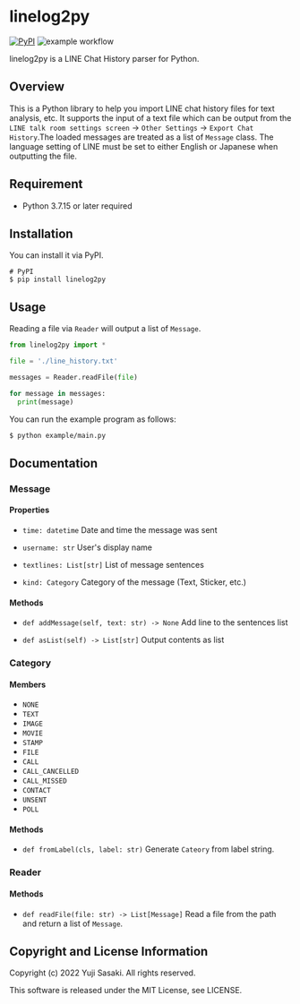 # linelog2py
[![PyPI](https://img.shields.io/pypi/v/linelog2py)](https://pypi.python.org/pypi/linelog2py)
![example workflow](https://github.com/jyu0414/linelog2py/actions/workflows/python-publish.yml/badge.svg)

linelog2py is a LINE Chat History parser for Python.

## Overview

This is a Python library to help you import LINE chat history files for text analysis, etc. It supports the input of a text file which can be output from the `LINE talk room settings screen` -> `Other Settings` -> `Export Chat History`.The loaded messages are treated as a list of `Message` class. The language setting of LINE must be set to either English or Japanese when outputting the file.

## Requirement

- Python 3.7.15  or later required

## Installation

You can install it via PyPI.

```
# PyPI
$ pip install linelog2py
```

## Usage

Reading a file via `Reader` will output a list of `Message`.

```python
from linelog2py import *

file = './line_history.txt'

messages = Reader.readFile(file)

for message in messages:
  print(message)

```

You can run the example program as follows:

```sh
$ python example/main.py
```

## Documentation

### Message

#### Properties

- `time: datetime`  Date and time the message was sent

- `username: str` User's display name

- `textlines: List[str]`  List of message sentences

- `kind: Category`  Category of the message (Text, Sticker, etc.)

#### Methods

- `def addMessage(self, text: str) -> None` Add line to the sentences list

- `def asList(self) -> List[str]`  Output contents as list

### Category

#### Members

- `NONE`
- `TEXT`
- `IMAGE`
- `MOVIE`
- `STAMP`
- `FILE`
- `CALL`
- `CALL_CANCELLED`
- `CALL_MISSED`
- `CONTACT`
- `UNSENT`
- `POLL`

#### Methods

- `def fromLabel(cls, label: str)`  Generate `Cateory` from label string.

### Reader

#### Methods

- `def readFile(file: str) -> List[Message]` Read a file from the path and return a list of `Message`.

## Copyright and License Information

Copyright (c) 2022 Yuji Sasaki. All rights reserved.

This software is released under the MIT License, see LICENSE.
